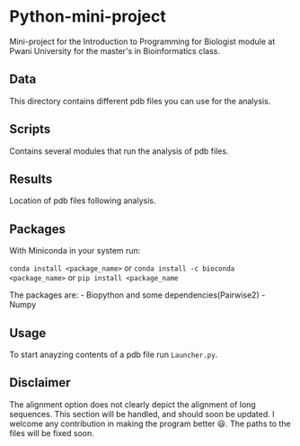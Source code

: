 # Python-mini-project
Mini-project for the Introduction to Programming for Biologist module at Pwani University for the master's in Bioinformatics class.

## Data
This directory contains different pdb files you can use for the analysis.

## Scripts 
Contains several modules that run the analysis of pdb files.

## Results
Location of pdb files following analysis.

## Packages
With Miniconda in your system run:

`conda install <package_name>` 
           or
`conda install -c bioconda <package_name>`
           or
`pip install <package_name`

The packages are:
    - Biopython and some dependencies(Pairwise2)
    - Numpy

## Usage
To start anayzing contents of a pdb file run `Launcher.py`.

## Disclaimer
The alignment option does not clearly depict the alignment of long sequences. This section will be handled, and should soon be updated. I welcome any contribution in making the program better 😃.
The paths to the files will be fixed soon.




